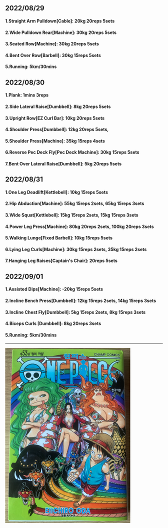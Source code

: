 ## 2022/08/29
#### 1.Straight Arm Pulldown\[Cable\]: 20kg 20reps 5sets
#### 2.Wide Pulldown Rear\[Machine\]: 30kg 20reps 5sets
#### 3.Seated Row\[Machine\]: 30kg 20reps 5sets
#### 4.Bent Over Row\[Barbell\]: 30kg 15reps 5sets
#### 5.Running: 5km/30mins

## 2022/08/30
#### 1.Plank: 1mins 3reps
#### 2.Side Lateral Raise\[Dumbbell\]: 8kg 20reps 5sets
#### 3.Upright Row\[EZ Curl Bar\]: 10kg 20reps 5sets
#### 4.Shoulder Press\[Dumbbell\]: 12kg 20reps 5sets,
#### 5.Shoulder Press\[Machine\]: 35kg 15reps 4sets
#### 6.Reverse Pec Deck Fly\[Pec Deck Machine\]: 30kg 15reps 5sets
#### 7.Bent Over Lateral Raise\[Dumbbell\]: 5kg 20reps 5sets

## 2022/08/31
#### 1.One Leg Deadlift\[Kettlebell\]: 10kg 15reps 5sets
#### 2.Hip Abduction\[Machine\]: 55kg 15reps 2sets, 65kg 15reps 3sets 
#### 3.Wide Squat\[Kettlebell\]: 15kg 15reps 2sets, 15kg 15reps 3sets
#### 4.Power Leg Press\[Machine\]: 80kg 20reps 2sets, 100kg 20reps 3sets
#### 5.Walking Lunge\[Fixed Barbell\]: 10kg 15reps 5sets
#### 6.Lying Leg Curls\[Machine\]: 30kg 15reps 2sets, 35kg 15reps 2sets
#### 7.Hanging Leg Raises\[Captain's Chair\]: 20reps 5sets

## 2022/09/01
#### 1.Assisted Dips\[Machine\]: -20kg 15reps 5sets
#### 2.Incline Bench Press\[Dumbbell\]: 12kg 15reps 2sets, 14kg 15reps 3sets
#### 3.Incline Chest Fly\[Dumbbell\]: 5kg 15reps 2sets, 8kg 15reps 3sets
#### 4.Biceps Curls \[Dumbbell\]: 8kg 20reps 3sets
#### 5.Running: 5km/30mins

---
<img src='../_resources/__053.png' width='400px' />
